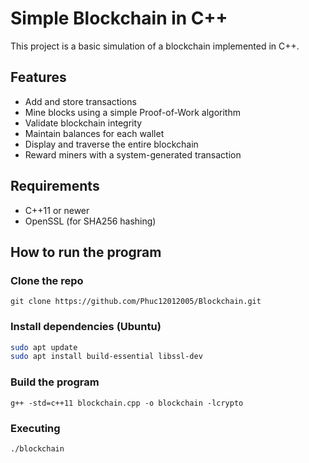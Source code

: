 # Simple Blockchain in C++

This project is a basic simulation of a blockchain implemented in C++.

## Features

- Add and store transactions
- Mine blocks using a simple Proof-of-Work algorithm
- Validate blockchain integrity
- Maintain balances for each wallet
- Display and traverse the entire blockchain
- Reward miners with a system-generated transaction

## Requirements

- C++11 or newer
- OpenSSL (for SHA256 hashing)

## How to run the program
### Clone the repo
```
git clone https://github.com/Phuc12012005/Blockchain.git
```
### Install dependencies (Ubuntu)
```bash
sudo apt update
sudo apt install build-essential libssl-dev
```

### Build the program
```
g++ -std=c++11 blockchain.cpp -o blockchain -lcrypto
```

### Executing
```
./blockchain
```